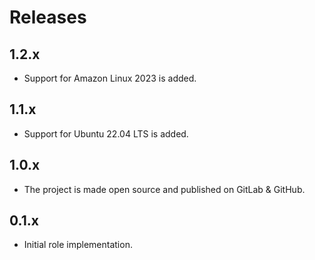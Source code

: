 # Releases

## 1.2.x

- Support for Amazon Linux 2023 is added.

## 1.1.x

- Support for Ubuntu 22.04 LTS is added.

## 1.0.x

- The project is made open source and published on GitLab & GitHub.

## 0.1.x

- Initial role implementation.
